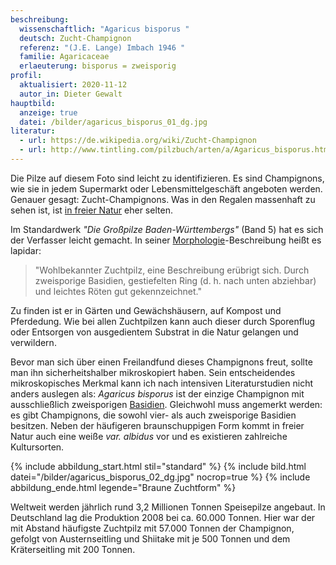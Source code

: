 ```yaml
---
beschreibung:
  wissenschaftlich: "Agaricus bisporus "
  deutsch: Zucht-Champignon
  referenz: "(J.E. Lange) Imbach 1946 "
  familie: Agaricaceae
  erlaeuterung: bisporus = zweisporig
profil:
  aktualisiert: 2020-11-12
  autor_in: Dieter Gewalt
hauptbild:
  anzeige: true
  datei: /bilder/agaricus_bisporus_01_dg.jpg
literatur:
  - url: https://de.wikipedia.org/wiki/Zucht-Champignon
  - url: http://www.tintling.com/pilzbuch/arten/a/Agaricus_bisporus.html
---
```

Die Pilze auf diesem Foto sind leicht zu identifizieren. Es sind Champignons, wie sie in jedem Supermarkt oder Lebensmittelgeschäft angeboten werden. Genauer gesagt: Zucht-Champignons. Was in den Regalen massenhaft zu sehen ist, ist [in freier Natur](https://www.pilze-deutschland.de/organismen/agaricus-bisporus-je-lange-imbach-1951-1) eher selten.

Im Standardwerk *"Die Großpilze Baden-Württembergs"* (Band 5) hat es sich der Verfasser leicht gemacht. In seiner [Morphologie](Morphologie "Glossar")-Beschreibung heißt es lapidar:

> "Wohlbekannter Zuchtpilz, eine Beschreibung erübrigt sich. Durch zweisporige Basidien, gestiefelten Ring (d. h. nach unten abziehbar) und leichtes Röten gut gekennzeichnet."

Zu finden ist er in Gärten und Gewächshäusern, auf Kompost und Pferdedung. Wie bei allen Zuchtpilzen kann auch dieser durch Sporenflug oder Entsorgen von ausgedientem Substrat in die Natur gelangen und verwildern.

Bevor man sich über einen Freilandfund dieses Champignons freut, sollte man ihn sicherheitshalber mikroskopiert haben. Sein entscheidendes mikroskopisches Merkmal kann ich nach intensiven Literaturstudien nicht anders auslegen als: *Agaricus bisporus* ist der einzige Champignon mit ausschließlich zweisporigen [Basidien](Basidien "Glossar"). Gleichwohl muss angemerkt werden: es gibt Champignons, die sowohl vier- als auch zweisporige Basidien besitzen. Neben der häufigeren braunschuppigen Form kommt in freier Natur auch eine weiße *var. albidus* vor und es existieren zahlreiche Kultursorten.

{% include abbildung_start.html stil="standard" %}
{% include bild.html datei="/bilder/agaricus_bisporus_02_dg.jpg" nocrop=true %}
{% include abbildung_ende.html legende="Braune Zuchtform" %}

Weltweit werden jährlich rund 3,2 Millionen Tonnen Speisepilze angebaut. In Deutschland lag die Produktion 2008 bei ca. 60.000 Tonnen. Hier war der mit Abstand häufigste Zuchtpilz mit 57.000 Tonnen der Champignon, gefolgt von Austernseitling und Shiitake mit je 500 Tonnen und dem Kräterseitling mit 200 Tonnen.